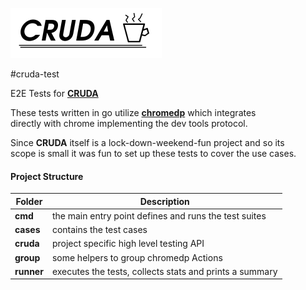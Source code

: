 ![CRUDA - e2e test](https://github.com/Oppodelldog/cruda/raw/master/public/logos/logo-h80.png "CRUDA e2e")

#cruda-test

E2E Tests for **[CRUDA](http://github.com/Oppodelldog/cruda)**

These tests written in go utilize **[chromedp](http://github.com/chromedp/chromedp)** which integrates  
directly with chrome implementing the dev tools protocol.

Since **CRUDA** itself is a lock-down-weekend-fun project and so its  
scope is small it was fun to set up these tests to cover the use cases.  

#### Project Structure

|Folder|Description|
|---|---|
|**cmd**|the main entry point defines and runs the test suites|
|**cases**|contains the test cases|
|**cruda**|project specific high level testing API|
|**group**|some helpers to group chromedp Actions|
|**runner**|executes the tests, collects stats and prints a summary| 